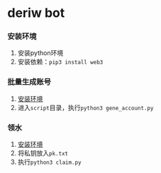 # deriw bot

### 安装环境

1. 安装python环境
2. 安装依赖：`pip3 install web3`

### 批量生成账号

1. [安装环境](#安装环境)
2. 进入`script`目录，执行`python3 gene_account.py`

### 领水

1. [安装环境](#安装环境)
2. 将私钥放入`pk.txt`
3. 执行`python3 claim.py`  